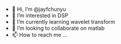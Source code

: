 - 👋 Hi, I’m @jayfchunyu
- 👀 I’m interested in DSP
- 🌱 I’m currently learning wavelet transform
- 💞️ I’m looking to collaborate on matlab
- 📫 How to reach me ...

<!---
jayfchunyu/jayfchunyu is a ✨ special ✨ repository because its `README.md` (this file) appears on your GitHub profile.
You can click the Preview link to take a look at your changes.
--->

